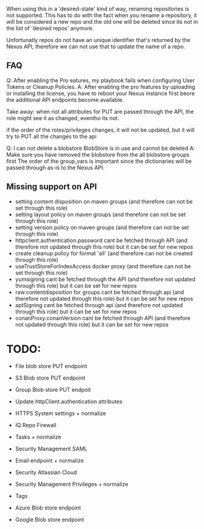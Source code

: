 When using this in a 'desired-state' kind of way, renaming repositories is not supported. This has to do with the fact when you rename a repository, it will be considered a new repo and the old one will be deleted since its not in the list of 'desired repos' anymore.

Unfortunatly repos do not have an unique identifier that's returned by the Nexus API, therefore we can not use that to update the name of a repo.

## FAQ

Q: After enabling the Pro eatures, my playbook fails when configuring User Tokens or Cleanup Policies.
A: After enabling the pro features by uploading or installing the license, you have to reboot your Nexus instance first beore the additional API endpoints become available.

Take away: when not all attributes for PUT are passed through the API, the role might see it as changed, eventho its not.

if the order of the roles/privileges changes, it will not be updated, but it will try to PUT all the changes to the api

Q: I can not delete a blobstore BlobStore is in use and cannot be deleted
A: Make sure you have removed the blobstore from the all blobstore groups first
The order of the group_vars is important since the dictionaries will be passed through as-is to the Nexus API.

## Missing support on API
- setting content disposition on maven groups (and therefore can not be set through this role)
- setting layout policy on maven groups (and therefore can not be set through this role)
- setting version policy on maven groups (and therefore can not be set through this role)
- httpclient.authentication.password cant be fetched through API (and therefore not updated through this role) but it can be set for new repos
- create cleanup policy for format 'all' (and therefore can not be created through this role)
- useTrustStoreForIndexAccess docker proxy (and therefore can not be set through this role)
- yumsigning cant be fetched through the API (and therefore not updated through this role) but it can be set for new repos
- raw.contentdisposition for groups cant be fetched through api (and therefore not updated through this role) but it can be set for new repos
- aptSigning cant be fetched through api (and therefore not updated through this role) but it can be set for new repos
- conanProxy.conanVersion cant be fetched through API (and therefore not updated through this role) but it can be set for new repos


# TODO:
- File blob store PUT endpoint
- S3 Blob store PUT endpoint
- Group Blob store PUT endpoit
- Update httpClient.authentication attributes

- HTTPS System settings + normalize
- IQ Repo Firewall
- Tasks + normalize
- Security Management SAML
- Email endpoint + normalize
- Security Atlassian Cloud
- Security Management Privileges + normalize
- Tags
- Azure Blob store endpoint
- Google Blob store endpoint
